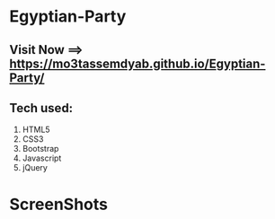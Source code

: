 # Egyptian-Party


 ## Visit Now ==>  https://mo3tassemdyab.github.io/Egyptian-Party/

## Tech used:
1) HTML5
2) CSS3
3) Bootstrap
4) Javascript
5) jQuery

# ScreenShots
